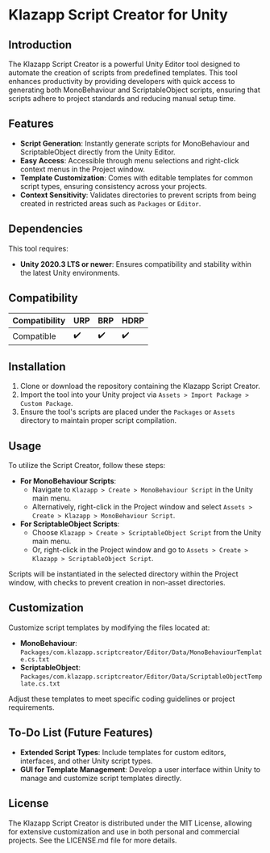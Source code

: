 # Klazapp Script Creator for Unity

## Introduction
The Klazapp Script Creator is a powerful Unity Editor tool designed to automate the creation of scripts from predefined templates. This tool enhances productivity by providing developers with quick access to generating both MonoBehaviour and ScriptableObject scripts, ensuring that scripts adhere to project standards and reducing manual setup time.

## Features
- **Script Generation**: Instantly generate scripts for MonoBehaviour and ScriptableObject directly from the Unity Editor.
- **Easy Access**: Accessible through menu selections and right-click context menus in the Project window.
- **Template Customization**: Comes with editable templates for common script types, ensuring consistency across your projects.
- **Context Sensitivity**: Validates directories to prevent scripts from being created in restricted areas such as `Packages` or `Editor`.

## Dependencies
This tool requires:
- **Unity 2020.3 LTS or newer**: Ensures compatibility and stability within the latest Unity environments.

## Compatibility
| Compatibility | URP | BRP | HDRP |
|---------------|-----|-----|------|
| Compatible    | ✔️   | ✔️   | ✔️    |

## Installation
1. Clone or download the repository containing the Klazapp Script Creator.
2. Import the tool into your Unity project via `Assets > Import Package > Custom Package`.
3. Ensure the tool's scripts are placed under the `Packages` or `Assets` directory to maintain proper script compilation.

## Usage
To utilize the Script Creator, follow these steps:
- **For MonoBehaviour Scripts**:
  - Navigate to `Klazapp > Create > MonoBehaviour Script` in the Unity main menu.
  - Alternatively, right-click in the Project window and select `Assets > Create > Klazapp > MonoBehaviour Script`.
- **For ScriptableObject Scripts**:
  - Choose `Klazapp > Create > ScriptableObject Script` from the Unity main menu.
  - Or, right-click in the Project window and go to `Assets > Create > Klazapp > ScriptableObject Script`.

Scripts will be instantiated in the selected directory within the Project window, with checks to prevent creation in non-asset directories.

## Customization
Customize script templates by modifying the files located at:
- **MonoBehaviour**: `Packages/com.klazapp.scriptcreator/Editor/Data/MonoBehaviourTemplate.cs.txt`
- **ScriptableObject**: `Packages/com.klazapp.scriptcreator/Editor/Data/ScriptableObjectTemplate.cs.txt`

Adjust these templates to meet specific coding guidelines or project requirements.

## To-Do List (Future Features)
- **Extended Script Types**: Include templates for custom editors, interfaces, and other Unity script types.
- **GUI for Template Management**: Develop a user interface within Unity to manage and customize script templates directly.

## License
The Klazapp Script Creator is distributed under the MIT License, allowing for extensive customization and use in both personal and commercial projects. See the LICENSE.md file for more details.
